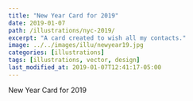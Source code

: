```yaml
---
title: "New Year Card for 2019"
date: 2019-01-07
path: /illustrations/nyc-2019/
excerpt: "A card created to wish all my contacts."
image: ../../images/illu/newyear19.jpg
categories: [illustrations]
tags: [illustrations, vector, design]
last_modified_at: 2019-01-07T12:41:17-05:00
---
```


New Year Card for 2019
